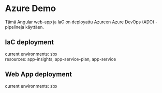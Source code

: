 # Azure Demo

Tämä Angular web-app ja IaC on deployattu Azureen Azure DevOps (ADO) -pipelineja käyttäen. 

## IaC deployment

current environments: sbx  
resources: app-insights, app-service-plan, app-service  

## Web App deployment

current environments: sbx  


